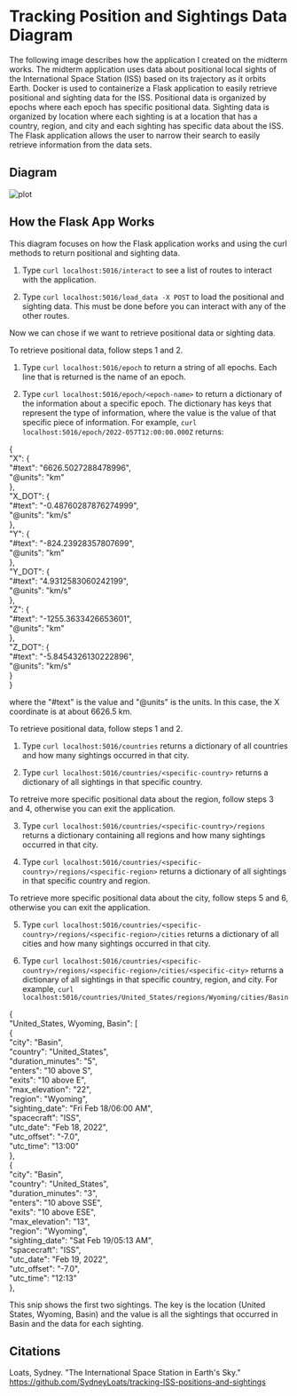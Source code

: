 Tracking Position and Sightings Data Diagram
============================================
The following image describes how the application I created on the midterm works. The midterm application uses data about positional local sights of the International Space Station (ISS) based on its trajectory as it orbits Earth. Docker is used to containerize a Flask application to easily retrieve positional and sighting data for the ISS. Positional data is organized by epochs where each epoch has specific positional data. Sighting data is organized by location where each sighting is at a location that has a country, region, and city and each sighting has specific data about the ISS. The Flask application allows the user to narrow their search to easily retrieve information from the data sets.

Diagram
-------
![plot](./homework7.png)

How the Flask App Works
-----------------------
This diagram focuses on how the Flask application works and using the curl methods to return positional and sighting data.

1. Type `curl localhost:5016/interact` to see a list of routes to interact with the application.

2. Type `curl localhost:5016/load_data -X POST` to load the positional and sighting data. This must be done before you can interact with any of the other routes.

Now we can chose if we want to retrieve positional data or sighting data.

To retrieve positional data, follow steps 1 and 2.

1. Type `curl localhost:5016/epoch` to return a string of all epochs. Each line that is returned is the name of an epoch.

2. Type `curl localhost:5016/epoch/<epoch-name>` to return a dictionary of the information about a specific epoch. The dictionary has keys that represent the type of information, where the value is the value of that specific piece of information. For example, `curl localhost:5016/epoch/2022-057T12:00:00.000Z` returns:

{  
  "X": {  
    "#text": "6626.5027288478996",  
    "@units": "km"  
  },  
  "X_DOT": {  
    "#text": "-0.48760287876274999",  
    "@units": "km/s"  
  },  
  "Y": {  
    "#text": "-824.23928357807699",  
    "@units": "km"  
  },  
  "Y_DOT": {  
    "#text": "4.9312583060242199",  
    "@units": "km/s"  
  },  
  "Z": {  
    "#text": "-1255.3633426653601",  
    "@units": "km"  
  },  
  "Z_DOT": {  
    "#text": "-5.8454326130222896",  
    "@units": "km/s"  
  }  
}  

where the "#text" is the value and "@units" is the units. In this case, the X coordinate is at about 6626.5 km.

To retrieve positional data, follow steps 1 and 2.

1. Type `curl localhost:5016/countries` returns a dictionary of all countries and how many sightings occurred in that city.

2. Type `curl localhost:5016/countries/<specific-country>` returns a dictionary of all sightings in that specific country.

To retreive more specific positional data about the region, follow steps 3 and 4, otherwise you can exit the application.

3. Type `curl localhost:5016/countries/<specific-country>/regions` returns a dictionary containing all regions and how many sightings occurred in that city.

4. Type `curl localhost:5016/countries/<specific-country>/regions/<specific-region>` returns a dictionary of all sightings in that specific country and region.

To retrieve more specific positional data about the city, follow steps 5 and 6, otherwise you can exit the application.

5. Type `curl localhost:5016/countries/<specific-country>/regions/<specific-region>/cities` returns a dictionary of all cities and how many sightings occurred in that city.

6. Type `curl localhost:5016/countries/<specific-country>/regions/<specific-region>/cities/<specific-city>` returns a dictionary of all sightings in that specific country, region, and city. For example, `curl localhost:5016/countries/United_States/regions/Wyoming/cities/Basin`

{  
  "United_States, Wyoming, Basin": [  
    {  
      "city": "Basin",  
      "country": "United_States",  
      "duration_minutes": "5",  
      "enters": "10 above S",  
      "exits": "10 above E",  
      "max_elevation": "22",  
      "region": "Wyoming",  
      "sighting_date": "Fri Feb 18/06:00 AM",  
      "spacecraft": "ISS",  
      "utc_date": "Feb 18, 2022",  
      "utc_offset": "-7.0",  
      "utc_time": "13:00"  
    },  
    {  
      "city": "Basin",  
      "country": "United_States",  
      "duration_minutes": "3",  
      "enters": "10 above SSE",  
      "exits": "10 above ESE",  
      "max_elevation": "13",  
      "region": "Wyoming",  
      "sighting_date": "Sat Feb 19/05:13 AM",  
      "spacecraft": "ISS",  
      "utc_date": "Feb 19, 2022",  
      "utc_offset": "-7.0",  
      "utc_time": "12:13"  
    },  

This snip shows the first two sightings. The key is the location (United States, Wyoming, Basin) and the value is all the sightings that occurred in Basin and the data for each sighting.

Citations
---------
Loats, Sydney. "The International Space Station in Earth's Sky." https://github.com/SydneyLoats/tracking-ISS-positions-and-sightings 


